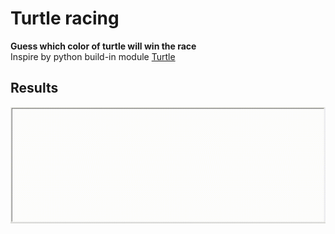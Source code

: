 # Turtle racing 
**Guess which color of turtle will win the race**  
Inspire by python build-in module [Turtle](https://docs.python.org/3/library/turtle.html)
## Results
![image](https://github.com/polo871209/projects/blob/main/TurtleRacing/turtle%20racing.gif)